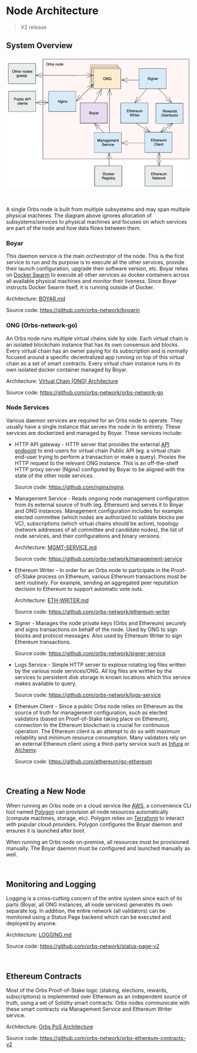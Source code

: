 # Node Architecture

> V2 release

## System Overview

<img src="_img/node.png">

&nbsp;

A single Orbs node is built from multiple subsystems and may span multiple physical machines. The diagram above ignores allocation of subsystems/services to physical machines and focuses on which services are part of the node and how data flows between them.

### Boyar

This daemon service is the main orchestrator of the node. This is the first service to run and its purpose is to execute all the other services, provide their launch configuration, upgrade their software version, etc. Boyar relies on [Docker Swarm](https://docs.docker.com/engine/swarm/) to execute all other services as docker containers across all available physical machines and monitor their liveness. Since Boyar instructs Docker Swarm itself, it is running outside of Docker.

Architecture: [BOYAR.md](BOYAR.md)

Source code: https://github.com/orbs-network/boyarin

### ONG (Orbs-network-go)

An Orbs node runs multiple virtual chains side by side. Each virtual chain is an isolated blockchain instance that has its own consensus and blocks. Every virtual chain has an owner paying for its subscription and is normally focused around a specific decentralized app running on top of this virtual chain as a set of smart contracts. Every virtual chain instance runs in its own isolated docker container managed by Boyar.

Architecture: [Virtual Chain (ONG) Architecture](../vchain-architecture/)

Source code: https://github.com/orbs-network/orbs-network-go

### Node Services

Various daemon services are required for an Orbs node to operate. They usually have a single instance that serves the node in its entirety. These services are dockerized and managed by Boyar. These services include:

* HTTP API gateway - HTTP server that provides the external [API endpoint](https://www.nginx.com/blog/building-microservices-using-an-api-gateway/) to end-users for virtual chain Public API (eg. a virtual chain end-user trying to perform a transaction or make a query). Proxies the HTTP request to the relevant ONG instance. This is an off-the-shelf HTTP proxy server (Nginx) configured by Boyar to be aligned with the state of the other node services.

    Source code: https://github.com/nginx/nginx

* Management Service - Reads ongoing node management configuration from its external source of truth (eg. Ethereum) and serves it to Boyar and ONG instances. Management configuration includes for example: elected committee (which nodes are authorized to validate blocks per VC), subscriptions (which virtual chains should be active), topology (network addresses of all committee and candidate nodes), the list of node services, and their configurations and binary versions.

    Architecture: [MGMT-SERVICE.md](MGMT-SERVICE.md)
    
    Source code: https://github.com/orbs-network/management-service

* Ethereum Writer - In order for an Orbs node to participate in the Proof-of-Stake process on Ethereum, various Ethereum transactions must be sent routinely. For example, sending an aggregated peer reputation decision to Ethereum to support automatic vote outs.

    Architecture: [ETH-WRITER.md](ETH-WRITER.md)

    Source code: https://github.com/orbs-network/ethereum-writer

* Signer - Manages the node private keys (Orbs and Ethereum) securely and signs transactions on behalf of the node. Used by ONG to sign blocks and protocol messages. Also used by Ethereum Writer to sign Ethereum transactions.

    Source code: https://github.com/orbs-network/signer-service

* Logs Service - Simple HTTP server to explose rotating log files written by the various node services/ONG. All log files are written by the services to persistent disk storage in known locations which this service makes available to query.

    Source code: https://github.com/orbs-network/logs-service

* Ethereum Client - Since a public Orbs node relies on Ethereum as the source of truth for management configuration, such as elected validators (based on Proof-of-Stake taking place on Ethereum), connection to the Ethereum blockchain is crucial for continuous operation. The Ethereum client is an attempt to do so with maximum reliability and minimum resource consumption. Many validators rely on an external Ethereum client using a third-party service such as [Infura](https://infura.io/) or [Alchemy](https://alchemyapi.io/).

    Source code: https://github.com/ethereum/go-ethereum

&nbsp;

## Creating a New Node

When running an Orbs node on a cloud service like [AWS](https://aws.amazon.com/), a convenience CLI tool named [Polygon](https://github.com/orbs-network/polygon) can provision all node resources automatically (compute machines, storage, etc). Polygon relies on [Terraform](https://www.terraform.io/) to interact with popular cloud providers. Polygon configures the Boyar daemon and ensures it is launched after boot.

When running an Orbs node on-premise, all resources must be provisioned manually. The Boyar daemon must be configured and launched manually as well.

&nbsp;

## Monitoring and Logging

Logging is a cross-cutting concern of the entire system since each of its parts (Boyar, all ONG instances, all node services) generates its own separate log. In addition, the entire network (all validators) can be monitored using a Status Page backend which can be executed and deployed by anyone.

Architecture: [LOGGING.md](LOGGING.md)

Source code: https://github.com/orbs-network/status-page-v2

&nbsp;

## Ethereum Contracts

Most of the Orbs Proof-of-Stake logic (staking, elections, rewards, subscriptions) is implemented over Ethereum as an independent source of truth, using a set of Solidity smart contracts. Orbs nodes communicate with these smart contracts via Management Service and Ethereum Writer service.

Architecture: [Orbs PoS Architecture](../vchain-architecture/)

Source code: https://github.com/orbs-network/orbs-ethereum-contracts-v2